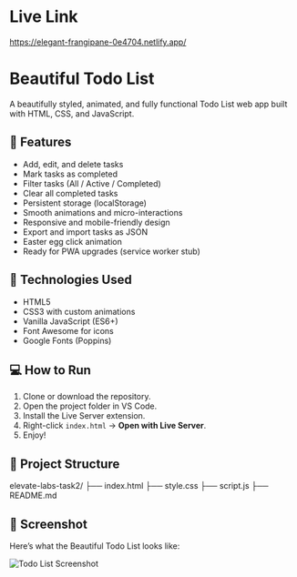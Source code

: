 
# Live Link
https://elegant-frangipane-0e4704.netlify.app/

# Beautiful Todo List

A beautifully styled, animated, and fully functional Todo List web app built with HTML, CSS, and JavaScript.

## 🚀 Features

- Add, edit, and delete tasks
- Mark tasks as completed
- Filter tasks (All / Active / Completed)
- Clear all completed tasks
- Persistent storage (localStorage)
- Smooth animations and micro-interactions
- Responsive and mobile-friendly design
- Export and import tasks as JSON
- Easter egg click animation
- Ready for PWA upgrades (service worker stub)

## 🎨 Technologies Used

- HTML5
- CSS3 with custom animations
- Vanilla JavaScript (ES6+)
- Font Awesome for icons
- Google Fonts (Poppins)

## 💻 How to Run

1. Clone or download the repository.
2. Open the project folder in VS Code.
3. Install the Live Server extension.
4. Right-click `index.html` → **Open with Live Server**.
5. Enjoy!

## 📝 Project Structure

elevate-labs-task2/
├── index.html
├── style.css
├── script.js
├── README.md

## 📸 Screenshot

Here’s what the Beautiful Todo List looks like:

![Todo List Screenshot](/proj-view.png)


